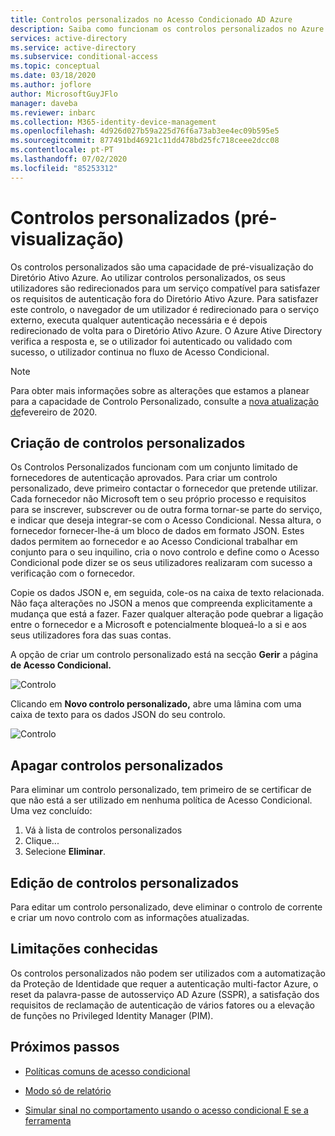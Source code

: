 ```yaml
---
title: Controlos personalizados no Acesso Condicionado AD Azure
description: Saiba como funcionam os controlos personalizados no Azure Ative Directory Conditional Access.
services: active-directory
ms.service: active-directory
ms.subservice: conditional-access
ms.topic: conceptual
ms.date: 03/18/2020
ms.author: joflore
author: MicrosoftGuyJFlo
manager: daveba
ms.reviewer: inbarc
ms.collection: M365-identity-device-management
ms.openlocfilehash: 4d926d027b59a225d76f6a73ab3ee4ec09b595e5
ms.sourcegitcommit: 877491bd46921c11dd478bd25fc718ceee2dcc08
ms.contentlocale: pt-PT
ms.lasthandoff: 07/02/2020
ms.locfileid: "85253312"
---
```

# <a name="custom-controls-preview"></a>Controlos personalizados (pré-visualização)

Os controlos personalizados são uma capacidade de pré-visualização do Diretório Ativo Azure. Ao utilizar controlos personalizados, os seus utilizadores são redirecionados para um serviço compatível para satisfazer os requisitos de autenticação fora do Diretório Ativo Azure. Para satisfazer este controlo, o navegador de um utilizador é redirecionado para o serviço externo, executa qualquer autenticação necessária e é depois redirecionado de volta para o Diretório Ativo Azure. O Azure Ative Directory verifica a resposta e, se o utilizador foi autenticado ou validado com sucesso, o utilizador continua no fluxo de Acesso Condicional.

> [!NOTE]
> Para obter mais informações sobre as alterações que estamos a planear para a capacidade de Controlo Personalizado, consulte a [nova atualização de](../fundamentals/whats-new.md#upcoming-changes-to-custom-controls)fevereiro de 2020.

## <a name="creating-custom-controls"></a>Criação de controlos personalizados

Os Controlos Personalizados funcionam com um conjunto limitado de fornecedores de autenticação aprovados. Para criar um controlo personalizado, deve primeiro contactar o fornecedor que pretende utilizar. Cada fornecedor não Microsoft tem o seu próprio processo e requisitos para se inscrever, subscrever ou de outra forma tornar-se parte do serviço, e indicar que deseja integrar-se com o Acesso Condicional. Nessa altura, o fornecedor fornecer-lhe-á um bloco de dados em formato JSON. Estes dados permitem ao fornecedor e ao Acesso Condicional trabalhar em conjunto para o seu inquilino, cria o novo controlo e define como o Acesso Condicional pode dizer se os seus utilizadores realizaram com sucesso a verificação com o fornecedor.

Copie os dados JSON e, em seguida, cole-os na caixa de texto relacionada. Não faça alterações no JSON a menos que compreenda explicitamente a mudança que está a fazer. Fazer qualquer alteração pode quebrar a ligação entre o fornecedor e a Microsoft e potencialmente bloqueá-lo a si e aos seus utilizadores fora das suas contas.

A opção de criar um controlo personalizado está na secção **Gerir** a página **de Acesso Condicional.**

![Controlo](./media/controls/82.png)

Clicando em **Novo controlo personalizado,** abre uma lâmina com uma caixa de texto para os dados JSON do seu controlo.  

![Controlo](./media/controls/81.png)

## <a name="deleting-custom-controls"></a>Apagar controlos personalizados

Para eliminar um controlo personalizado, tem primeiro de se certificar de que não está a ser utilizado em nenhuma política de Acesso Condicional. Uma vez concluído:

1. Vá à lista de controlos personalizados
1. Clique...  
1. Selecione **Eliminar**.

## <a name="editing-custom-controls"></a>Edição de controlos personalizados

Para editar um controlo personalizado, deve eliminar o controlo de corrente e criar um novo controlo com as informações atualizadas.

## <a name="known-limitations"></a>Limitações conhecidas

Os controlos personalizados não podem ser utilizados com a automatização da Proteção de Identidade que requer a autenticação multi-factor Azure, o reset da palavra-passe de autosserviço AD Azure (SSPR), a satisfação dos requisitos de reclamação de autenticação de vários fatores ou a elevação de funções no Privileged Identity Manager (PIM).

## <a name="next-steps"></a>Próximos passos

- [Políticas comuns de acesso condicional](concept-conditional-access-policy-common.md)

- [Modo só de relatório](concept-conditional-access-report-only.md)

- [Simular sinal no comportamento usando o acesso condicional E se a ferramenta](troubleshoot-conditional-access-what-if.md)
